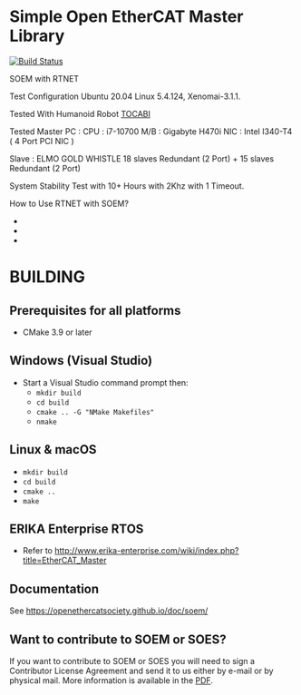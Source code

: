 # Simple Open EtherCAT Master Library
[![Build Status](https://github.com/OpenEtherCATsociety/SOEM/workflows/build/badge.svg?branch=master)](https://github.com/OpenEtherCATsociety/SOEM/actions?workflow=build)


SOEM with RTNET

Test Configuration 
Ubuntu 20.04
Linux 5.4.124, Xenomai-3.1.1.

Tested With Humanoid Robot [TOCABI](https://github.com/saga0619/dyros_tocabi_v2)

Tested Master PC : 
CPU : i7-10700
M/B : Gigabyte H470i
NIC : Intel I340-T4 ( 4 Port PCI NIC )

Slave : ELMO GOLD WHISTLE
18 slaves Redundant (2 Port) + 15 slaves Redundant (2 Port)

System Stability Test with 10+ Hours with 2Khz with 1 Timeout. 



How to Use RTNET with SOEM?

-
-
-




BUILDING
========

Prerequisites for all platforms
-------------------------------

 * CMake 3.9 or later


Windows (Visual Studio)
-----------------------

 * Start a Visual Studio command prompt then:
   * `mkdir build`
   * `cd build`
   * `cmake .. -G "NMake Makefiles"`
   * `nmake`

Linux & macOS
--------------

   * `mkdir build`
   * `cd build`
   * `cmake ..`
   * `make`

ERIKA Enterprise RTOS
---------------------

 * Refer to http://www.erika-enterprise.com/wiki/index.php?title=EtherCAT_Master

Documentation
-------------

See https://openethercatsociety.github.io/doc/soem/


Want to contribute to SOEM or SOES?
-----------------------------------

If you want to contribute to SOEM or SOES you will need to sign a Contributor
License Agreement and send it to us either by e-mail or by physical mail. More
information is available in the [PDF](http://openethercatsociety.github.io/cla/cla_soem_soes.pdf).
